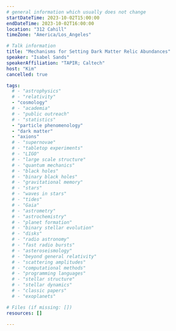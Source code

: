 ```yaml
---
# general information which usually does not change
startDateTime: 2023-10-02T15:00:00
endDateTime: 2023-10-02T16:00:00
location: "312 Cahill"
timeZone: "America/Los_Angeles"

# Talk information
title: "Mechanisms for Setting Dark Matter Relic Abundances"
speaker: "Isabel Sands"
speakerAffiliation: "TAPIR; Caltech"
host: "Kim"
cancelled: true

tags:
  # - "astrophysics"
  # - "relativity"
  - "cosmology"
  # - "academia"
  # - "public outreach"
  # - "statistics"
  - "particle phenomenology"
  - "dark matter"
  - "axions"
  # - "supernovae"
  # - "tabletop experiments"
  # - "LIGO"
  # - "large scale structure"
  # - "quantum mechanics"
  # - "black holes"
  # - "binary black holes"
  # - "gravitational memory"
  # - "stars"
  # - "waves in stars"
  # - "tides"
  # - "Gaia"
  # - "astrometry"
  # - "astrochemistry"
  # - "planet formation"
  # - "binary stellar evolution"
  # - "disks"
  # - "radio astronomy"
  # - "fast radio bursts"
  # - "asteroseismology"
  # - "beyond general relativity"
  # - "scattering amplitudes"
  # - "computational methods"
  # - "programming languages"
  # - "stellar structure"
  # - "stellar dynamics"
  # - "classic papers"
  # - "exoplanets"

# Files (if missing: [])
resources: []

---
```



